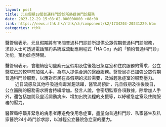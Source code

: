 ```yaml
---
layout: post
title: 元旦假期18間普通科門診診所將提供門診服務
date: 2023-12-29 15:08:02.000000000 +08:00
link: https://news.rthk.hk/rthk/ch/component/k2/1734203-20231229.htm
categories: rthk
---
```


醫管局表示，元旦假期將有18間普通科門診診所提供公眾假期普通科門診服務，求診人士可透過電話預約系統或流動應用程式「HA Go」內的「預約普通科門診」功能，預約診症時間。

醫管局表示，會繼續密切監察元旦假期及往後幾日急症室和住院服務的需求，公立醫院已於較早前加強人手，為病人提供合適的醫療服務。醫管局亦已加強公眾假期普通科門診服務，以應對市民在長假期的求診需要，及減輕急症室的服務壓力。
　　 
近日流感及其他呼吸道病毒漸趨活躍，醫管局預計，元旦假期及往後幾日，公立醫院的服務需求將會持續增加。發言人說，會密切監察各項數據，除增加人手外，還包括加開及靈活調動病床、增加出院流程的支援等，以紓緩急症室及住院服務的壓力。

醫管局呼籲非緊急的病患者應避免使用急症室，盡量向普通科門診、私家醫生及私家醫院24小時門診求診，以減輕公立醫院急症室的壓力。
